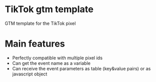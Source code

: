 # TikTok gtm template
 GTM template for the TikTok pixel


 # Main features

 * Perfectly compatible with multiple pixel ids
 * Can get the event name as a variable
 * Can receive the event parameters as table (key&value pairs) or as javascript object

